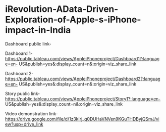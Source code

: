 # iRevolution-AData-Driven-Exploration-of-Apple-s-iPhone-impact-in-India

Dashboard public link-

Dashboard 1- https://public.tableau.com/views/AppleiPhoneproject/Dashboard1?:language=en-
US&amp;publish=yes&amp;:display_count=n&amp;:origin=viz_share_link

Dashboard 2- https://public.tableau.com/views/AppleiPhoneproject/Dashboard2?:language=en-
US&amp;publish=yes&amp;:display_count=n&amp;:origin=viz_share_link

Story public link- https://public.tableau.com/views/AppleiPhoneproject/Story1?:language=en-
US&amp;publish=yes&amp;:display_count=n&amp;:origin=viz_share_link

Video demonstration link- https://drive.google.com/file/d/1z3kIrj_q0DUHaVNVen9KGuTHDByjQSmJ/view?usp=drive_link
